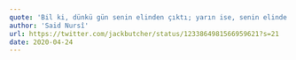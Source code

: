 ```yaml
---
quote: 'Bil ki, dünkü gün senin elinden çıktı; yarın ise, senin elinde senet yok ki, ona mâliksin. Öyle ise, hakikî ömrünü bulunduğun gün bil.'
author: 'Said Nursî'
url: https://twitter.com/jackbutcher/status/1233864981566959621?s=21
date: 2020-04-24
---
```

